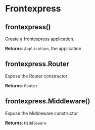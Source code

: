 # Frontexpress


## frontexpress() 

Create a frontexpress application.

**Returns**: `Application`, the application


## frontexpress.Router 

Expose the Router constructor

**Returns**: `Router`


## frontexpress.Middleware() 

Expose the Middleware constructor

**Returns**: `Middleware`
